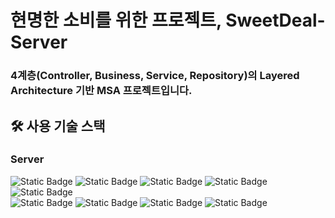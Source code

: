 # 현명한 소비를 위한 프로젝트, SweetDeal-Server

### 4계층(Controller, Business, Service, Repository)의 Layered Architecture 기반 MSA 프로젝트입니다.

## 🛠 사용 기술 스택
### Server
![Static Badge](https://img.shields.io/badge/Java-17.0.9-blue)
![Static Badge](https://img.shields.io/badge/Mysql-8.0-blue)
![Static Badge](https://img.shields.io/badge/SpringBoot-3.4.3-green)
![Static Badge](https://img.shields.io/badge/SpringDataJPA-3.4.3-green)
![Static Badge](https://img.shields.io/badge/SpringCloudEureka-4.2.1-green)
<br>
![Static Badge](https://img.shields.io/badge/Redis-3.0.5-red)
![Static Badge](https://img.shields.io/badge/RabbitMQ-4.0.8-black)
![Static Badge](https://img.shields.io/badge/JWT-black)
![Static Badge](https://img.shields.io/badge/Docker-blue)
<br>
